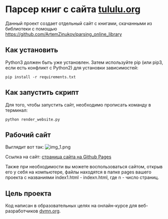 # Парсер книг с сайта [tululu.org](https://tululu.org)


Данный проект создает отдельный сайт с книгами, скачанными из библиотеки
с помощью https://github.com/ArtemZinukov/parsing_online_library

## Как установить

Python3 должен быть уже установлен. Затем используйте pip (или pip3, если есть конфликт с Python2) для установки зависимостей:

```pip install -r requirements.txt```

## Как запустить скрипт

Для того, чтобы запустить сайт, необходимо прописать команду в терминал:

```python render_website.py ```

## Рабочий сайт

Выглядит вот так:
![img_1.png](img_1.png)

Ссылка на сайт: [страница сайта на Github Pages](https://artemzinukov.github.io/library.github.io/pages/index2.html)


Также при необходимости вы можете воспользоваться сайтом, открыв его у себя на компьютере,
файлы находятся в папке pages вашего проекта с названиями index1.html - indexn.html, где n - число страниц.

## Цель проекта

Код написан в образовательных целях на онлайн-курсе для веб-разработчиков [dvmn.org](https://dvmn.org).